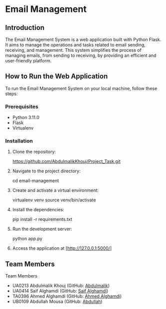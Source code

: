 # Email Management 

## Introduction
The Email Management System is a web application built with Python Flask. It aims to manage the operations and tasks related to email sending, receiving, and management. This system simplifies the process of managing emails, from sending to receiving, by providing an efficient and user-friendly platform.

## How to Run the Web Application
To run the Email Management System on your local machine, follow these steps:

### Prerequisites
- Python 3.11.0
- Flask
- Virtualenv

### Installation
1. Clone the repository:
   
   https://github.com/AbdulmalikKhouj/Project_Task.git   

2. Navigate to the project directory:
   
    cd email-management
   
3. Create and activate a virtual environment:
   
    virtualenv venv
    source venv/bin/activate
   
4. Install the dependencies:
   
    pip install -r requirements.txt
   
5. Run the development server:
   
    python app.py

6. Access the application at [http://127.0.0.1:5000/]

## Team Members
Team Members
- UA0213 Abdulmalik Khouj (GitHub: [Abdulmalik](https://github.com/AbdulmalikKhouj))
- UA0414 Saif Alghamdi (GitHub: [Saif Alghamdi](https://github.com/SaifAlghamdi123))
- TA0396 Ahmed Alghamdi (GitHub: [Ahmed Alghamdi](https://github.com/ahmedalghamdi123))
- UB0109 Abdullah Mousa (GitHub: [Abdullah](https://github.com/AbdullahMousa123))
